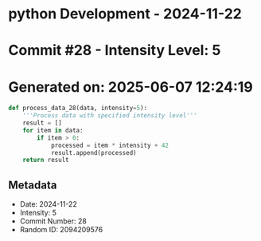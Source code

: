 ﻿# python Development - 2024-11-22
# Commit #28 - Intensity Level: 5
# Generated on: 2025-06-07 12:24:19
```python
def process_data_28(data, intensity=5):
    '''Process data with specified intensity level'''
    result = []
    for item in data:
        if item > 0:
            processed = item * intensity + 42
            result.append(processed)
    return result
```
## Metadata
- Date: 2024-11-22
- Intensity: 5
- Commit Number: 28
- Random ID: 2094209576
